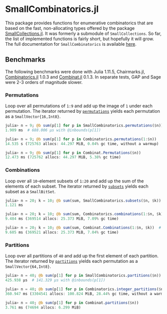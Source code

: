 # SmallCombinatorics.jl

This package provides functions for enumerative combinatorics
that are based on the fast, non-allocating types offered by the package
[SmallCollections.jl](https://github.com/matthias314/SmallCollections.jl).
It was formerly a submodule of `SmallCollections`.
So far, the list of implemented functions is fairly short, but hopefully it will grow.
The full documentation  for `SmallCombinatorics` is available
[here](https://matthias314.github.io/SmallCombinatorics.jl/).

## Benchmarks

The following benchmarks were done with Julia 1.11.5, Chairmarks.jl,
[Combinatorics.jl](https://github.com/JuliaMath/Combinatorics.jl) 1.0.3
and [Combinat.jl](https://github.com/jmichel7/Combinat.jl) 0.1.3.
In separate tests, GAP and Sage were 2-3 orders of magnitude slower.

### Permutations

Loop over all permutations of `1:9` and add up the image of `1` under each permutation.
The iterator returned by
[`permutations`](https://matthias314.github.io/SmallCombinatorics.jl/stable/#SmallCombinatorics.permutations)
 yields each permutation as a `SmallVector{16,Int8}`.
```julia
julia> n = 9; @b sum(p[1] for p in SmallCombinatorics.permutations($n))
1.909 ms  # 688.006 μs with @inbounds(p[1])

julia> n = 9; @b sum(p[1] for p in Combinatorics.permutations(1:$n))
14.535 s (725763 allocs: 44.297 MiB, 0.04% gc time, without a warmup)

julia> n = 9; @b sum(p[1] for p in Combinat.Permutations($n))
12.473 ms (725762 allocs: 44.297 MiB, 5.38% gc time)
```

### Combinations

Loop over all `10`-element subsets of `1:20` and add up the sum of the elements of each subset.
The iterator returned by
[`subsets`](https://matthias314.github.io/SmallCombinatorics.jl/stable/#SmallCombinatorics.subsets-Tuple{Integer,%20Integer})
yields each subset as a `SmallBitSet`.
```julia
julia> n = 20; k = 10; @b sum(sum, SmallCombinatorics.subsets($n, $k))
1.121 ms

julia> n = 20; k = 10; @b sum(sum, Combinatorics.combinations(1:$n, $k))
9.484 ms (369514 allocs: 25.373 MiB, 7.09% gc time)

julia> n = 20; k = 10; @b sum(sum, Combinat.Combinations(1:$n, $k))  # Combinat.jl
9.605 ms (369521 allocs: 25.373 MiB, 7.04% gc time)
```

### Partitions

Loop over all partitions of `40` and add up the first element of each partition.
The iterator returned by
[`partitions`](https://matthias314.github.io/SmallCombinatorics.jl/stable/#SmallCombinatorics.partitions)
 yields each permutation as a `SmallVector{64,Int8}`.
```julia
julia> n = 40; @b sum(p[1] for p in SmallCombinatorics.partitions($n))
425.938 μs  # 141.329 μs with @inbounds(p[1])

julia> n = 40; @b sum(p[1] for p in Combinatorics.integer_partitions($n))
360.947 ms (3304541 allocs: 100.824 MiB, 28.44% gc time, without a warmup)

julia> n = 40; @b sum(p[1] for p in Combinat.partitions($n))
3.761 ms (74694 allocs: 6.299 MiB)
```
